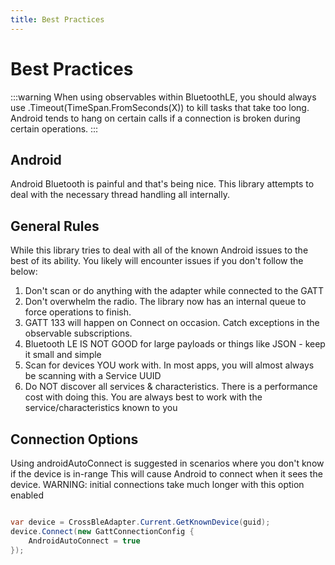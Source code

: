 ```yaml
---
title: Best Practices
---
```

# Best Practices

:::warning
When using observables within BluetoothLE, you should always use .Timeout(TimeSpan.FromSeconds(X)) to kill tasks that take too long.  Android
tends to hang on certain calls if a connection is broken during certain operations.
:::

## Android

Android Bluetooth is painful and that's being nice.  This library attempts to deal with the necessary thread handling all internally.


## General Rules

While this library tries to deal with all of the known Android issues to the best of its ability.
You likely will encounter issues if you don't follow the below:

1. Don't scan or do anything with the adapter while connected to the GATT
2. Don't overwhelm the radio. The library now has an internal queue to force operations to finish.
3. GATT 133 will happen on Connect on occasion.  Catch exceptions in the observable subscriptions.
4. Bluetooth LE IS NOT GOOD for large payloads or things like JSON - keep it small and simple
5. Scan for devices YOU work with.  In most apps, you will almost always be scanning with a Service UUID
6. Do NOT discover all services & characteristics.  There is a performance cost with doing this.  You are always best to work with the service/characteristics known to you

## Connection Options

Using androidAutoConnect is suggested in scenarios where you don't know if the device is in-range
This will cause Android to connect when it sees the device.  WARNING: initial connections take much
longer with this option enabled

```csharp

var device = CrossBleAdapter.Current.GetKnownDevice(guid);
device.Connect(new GattConnectionConfig {
	AndroidAutoConnect = true
});
```

